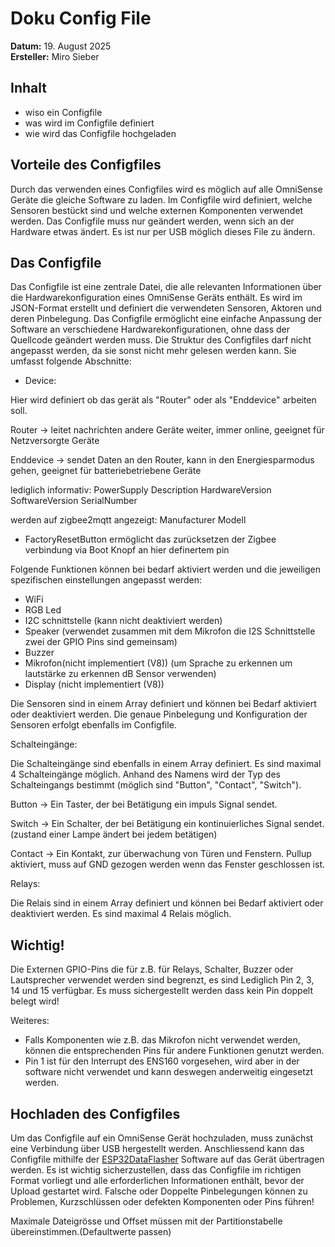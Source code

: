 # Doku Config File

**Datum:** 19. August 2025  
**Ersteller:** Miro Sieber

## Inhalt

- wiso ein Configfile
- was wird im Configfile definiert
- wie wird das Configfile hochgeladen

## Vorteile des Configfiles
Durch das verwenden eines Configfiles wird es möglich auf alle OmniSense Geräte die gleiche Software zu laden. Im Configfile wird definiert, welche Sensoren bestückt sind und welche externen Komponenten verwendet werden. Das Configfile muss nur geändert werden, wenn sich an der Hardware etwas ändert. Es ist nur per USB möglich dieses File zu ändern.

## Das Configfile

Das Configfile ist eine zentrale Datei, die alle relevanten Informationen über die Hardwarekonfiguration eines OmniSense Geräts enthält. Es wird im JSON-Format erstellt und definiert die verwendeten Sensoren, Aktoren und deren Pinbelegung. Das Configfile ermöglicht eine einfache Anpassung der Software an verschiedene Hardwarekonfigurationen, ohne dass der Quellcode geändert werden muss. Die Struktur des Configfiles darf nicht angepasst werden, da sie sonst nicht mehr gelesen werden kann. Sie umfasst folgende Abschnitte:

- Device:

Hier wird definiert ob das gerät als "Router" oder als "Enddevice" arbeiten soll.

Router -> leitet nachrichten andere Geräte weiter, immer online, geeignet für Netzversorgte Geräte

Enddevice -> sendet Daten an den Router, kann in den Energiesparmodus gehen, geeignet für batteriebetriebene Geräte

lediglich informativ:
PowerSupply 
Description
HardwareVersion
SoftwareVersion
SerialNumber

werden auf zigbee2mqtt angezeigt:
Manufacturer
Modell

- FactoryResetButton
ermöglicht das zurücksetzen der Zigbee verbindung via Boot Knopf an hier definertem pin

Folgende Funktionen können bei bedarf aktiviert werden und die jeweiligen spezifischen einstellungen angepasst werden:
- WiFi
- RGB Led
- I2C schnittstelle (kann nicht deaktiviert werden)
- Speaker (verwendet zusammen mit dem Mikrofon die I2S Schnittstelle zwei der GPIO Pins sind gemeinsam)
- Buzzer
- Mikrofon(nicht implementiert (V8)) (um Sprache zu erkennen um lautstärke zu erkennen dB Sensor verwenden)
- Display (nicht implementiert (V8))

Die Sensoren sind in einem Array definiert und können bei Bedarf aktiviert oder deaktiviert werden. Die genaue Pinbelegung und Konfiguration der Sensoren erfolgt ebenfalls im Configfile.

Schalteingänge:

Die Schalteingänge sind ebenfalls in einem Array definiert. Es sind maximal 4 Schalteingänge möglich. Anhand des Namens wird der Typ des Schalteingangs bestimmt (möglich sind "Button", "Contact", "Switch").

Button -> Ein Taster, der bei Betätigung ein impuls Signal sendet.

Switch -> Ein Schalter, der bei Betätigung ein kontinuierliches Signal sendet. (zustand einer Lampe ändert bei jedem betätigen)

Contact -> Ein Kontakt, zur überwachung von Türen und Fenstern. Pullup aktiviert, muss auf GND gezogen werden wenn das Fenster geschlossen ist.

Relays: 

Die Relais sind in einem Array definiert und können bei Bedarf aktiviert oder deaktiviert werden. Es sind maximal 4 Relais möglich. 


## **Wichtig!**
Die Externen GPIO-Pins die für z.B. für Relays, Schalter, Buzzer oder Lautsprecher verwendet werden sind begrenzt, es sind Lediglich Pin 2, 3, 14 und 15 verfügbar. Es muss sichergestellt werden dass kein Pin doppelt belegt wird!

Weiteres: 
- Falls Komponenten wie z.B. das Mikrofon nicht verwendet werden, können die entsprechenden Pins für andere Funktionen genutzt werden.
- Pin 1 ist für den Interrupt des ENS160 vorgesehen, wird aber in der software nicht verwendet und kann deswegen anderweitig eingesetzt werden.

## Hochladen des Configfiles
Um das Configfile auf ein OmniSense Gerät hochzuladen, muss zunächst eine Verbindung über USB hergestellt werden. Anschliessend kann das Configfile mithilfe der [ESP32DataFlasher](https://github.com/mirosieber/ESP32DataFlasher) Software auf das Gerät übertragen werden. Es ist wichtig sicherzustellen, dass das Configfile im richtigen Format vorliegt und alle erforderlichen Informationen enthält, bevor der Upload gestartet wird. Falsche oder Doppelte Pinbelegungen können zu Problemen, Kurzschlüssen oder defekten Komponenten oder Pins führen!

Maximale Dateigrösse und Offset müssen mit der Partitionstabelle übereinstimmen.(Defaultwerte passen)